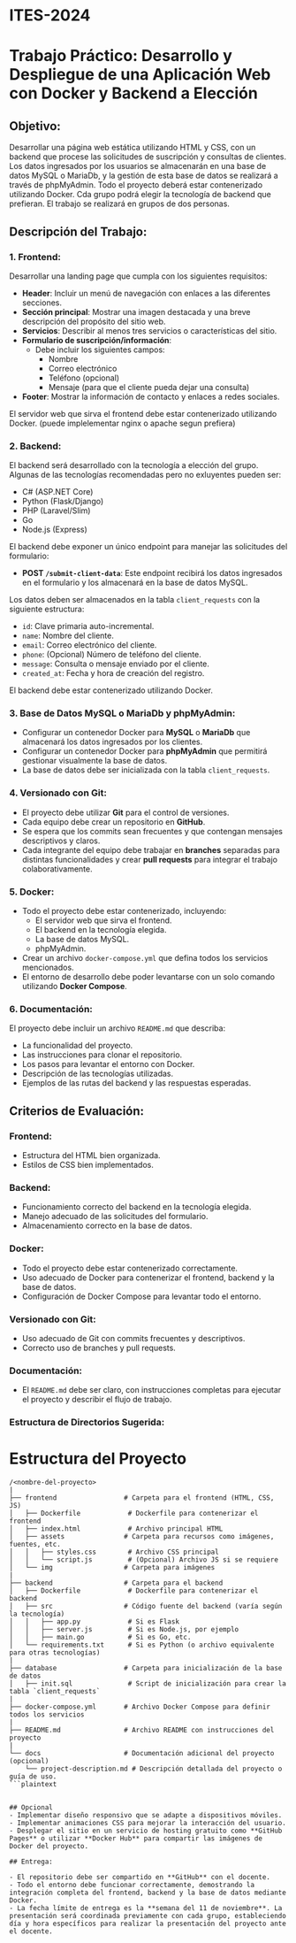 # ITES-2024

# Trabajo Práctico: Desarrollo y Despliegue de una Aplicación Web con Docker y Backend a Elección

## Objetivo:
Desarrollar una página web estática utilizando HTML y CSS, con un backend que procese las solicitudes de suscripción y consultas de clientes. Los datos ingresados por los usuarios se almacenarán en una base de datos MySQL o MariaDb, y la gestión de esta base de datos se realizará a través de phpMyAdmin. Todo el proyecto deberá estar contenerizado utilizando Docker. Cda grupo podrá elegir la tecnología de backend que prefieran. El trabajo se realizará en grupos de dos personas.

## Descripción del Trabajo:

### 1. Frontend:
Desarrollar una landing page que cumpla con los siguientes requisitos:

- **Header**: Incluir un menú de navegación con enlaces a las diferentes secciones.
- **Sección principal**: Mostrar una imagen destacada y una breve descripción del propósito del sitio web.
- **Servicios**: Describir al menos tres servicios o características del sitio.
- **Formulario de suscripción/información**:
  - Debe incluir los siguientes campos:
    - Nombre
    - Correo electrónico
    - Teléfono (opcional)
    - Mensaje (para que el cliente pueda dejar una consulta)
- **Footer**: Mostrar la información de contacto y enlaces a redes sociales.

El servidor web que sirva el frontend debe estar contenerizado utilizando Docker. (puede implelementar nginx o apache segun prefiera)

### 2. Backend:
El backend será desarrollado con la tecnología a elección del grupo. Algunas de las tecnologías recomendadas pero no exluyentes pueden ser:

- C# (ASP.NET Core)
- Python (Flask/Django)
- PHP (Laravel/Slim)
- Go
- Node.js (Express)

El backend debe exponer un único endpoint para manejar las solicitudes del formulario:

- **POST `/submit-client-data`**: Este endpoint recibirá los datos ingresados en el formulario y los almacenará en la base de datos MySQL.

Los datos deben ser almacenados en la tabla `client_requests` con la siguiente estructura:

- `id`: Clave primaria auto-incremental.
- `name`: Nombre del cliente.
- `email`: Correo electrónico del cliente.
- `phone`: (Opcional) Número de teléfono del cliente.
- `message`: Consulta o mensaje enviado por el cliente.
- `created_at`: Fecha y hora de creación del registro.

El backend debe estar contenerizado utilizando Docker.

### 3. Base de Datos MySQL o MariaDb y phpMyAdmin:
- Configurar un contenedor Docker para **MySQL** o **MariaDb**  que almacenará los datos ingresados por los clientes.
- Configurar un contenedor Docker para **phpMyAdmin** que permitirá gestionar visualmente la base de datos.
- La base de datos debe ser inicializada con la tabla `client_requests`.

### 4. Versionado con Git:
- El proyecto debe utilizar **Git** para el control de versiones.
- Cada equipo debe crear un repositorio en **GitHub**.
- Se espera que los commits sean frecuentes y que contengan mensajes descriptivos y claros.
- Cada integrante del equipo debe trabajar en **branches** separadas para distintas funcionalidades y crear **pull requests** para integrar el trabajo colaborativamente.

### 5. Docker:
- Todo el proyecto debe estar contenerizado, incluyendo:
  - El servidor web que sirva el frontend.
  - El backend en la tecnología elegida.
  - La base de datos MySQL.
  - phpMyAdmin.
- Crear un archivo `docker-compose.yml` que defina todos los servicios mencionados.
- El entorno de desarrollo debe poder levantarse con un solo comando utilizando **Docker Compose**.

### 6. Documentación:
El proyecto debe incluir un archivo `README.md` que describa:

- La funcionalidad del proyecto.
- Las instrucciones para clonar el repositorio.
- Los pasos para levantar el entorno con Docker.
- Descripción de las tecnologías utilizadas.
- Ejemplos de las rutas del backend y las respuestas esperadas.

## Criterios de Evaluación:

### Frontend:
- Estructura del HTML bien organizada.
- Estilos de CSS bien implementados.

### Backend:
- Funcionamiento correcto del backend en la tecnología elegida.
- Manejo adecuado de las solicitudes del formulario.
- Almacenamiento correcto en la base de datos.

### Docker:
- Todo el proyecto debe estar contenerizado correctamente.
- Uso adecuado de Docker para contenerizar el frontend, backend y la base de datos.
- Configuración de Docker Compose para levantar todo el entorno.

### Versionado con Git:
- Uso adecuado de Git con commits frecuentes y descriptivos.
- Correcto uso de branches y pull requests.

### Documentación:
- El `README.md` debe ser claro, con instrucciones completas para ejecutar el proyecto y describir el flujo de trabajo.

### Estructura de Directorios Sugerida:

# Estructura del Proyecto

```plaintext
/<nombre-del-proyecto>
|
├── frontend                 # Carpeta para el frontend (HTML, CSS, JS)
│   ├── Dockerfile            # Dockerfile para contenerizar el frontend
│   ├── index.html            # Archivo principal HTML
│   ├── assets               # Carpeta para recursos como imágenes, fuentes, etc.
│   │   ├── styles.css        # Archivo CSS principal
│   │   └── script.js         # (Opcional) Archivo JS si se requiere
│   └── img                  # Carpeta para imágenes
|
├── backend                  # Carpeta para el backend
│   ├── Dockerfile            # Dockerfile para contenerizar el backend
│   ├── src                  # Código fuente del backend (varía según la tecnología)
│   │   ├── app.py            # Si es Flask
│   │   ├── server.js         # Si es Node.js, por ejemplo
│   │   ├── main.go           # Si es Go, etc.
│   └── requirements.txt      # Si es Python (o archivo equivalente para otras tecnologías)
|
├── database                 # Carpeta para inicialización de la base de datos
│   ├── init.sql              # Script de inicialización para crear la tabla `client_requests`
|
├── docker-compose.yml       # Archivo Docker Compose para definir todos los servicios
|
├── README.md                # Archivo README con instrucciones del proyecto
|
└── docs                     # Documentación adicional del proyecto (opcional)
    └── project-description.md # Descripción detallada del proyecto o guía de uso.
```plaintext


## Opcional 
- Implementar diseño responsivo que se adapte a dispositivos móviles.
- Implementar animaciones CSS para mejorar la interacción del usuario.
- Desplegar el sitio en un servicio de hosting gratuito como **GitHub Pages** o utilizar **Docker Hub** para compartir las imágenes de Docker del proyecto.

## Entrega:

- El repositorio debe ser compartido en **GitHub** con el docente.
- Todo el entorno debe funcionar correctamente, demostrando la integración completa del frontend, backend y la base de datos mediante Docker.
- La fecha límite de entrega es la **semana del 11 de noviembre**. La presentación será coordinada previamente con cada grupo, estableciendo día y hora específicos para realizar la presentación del proyecto ante el docente.



